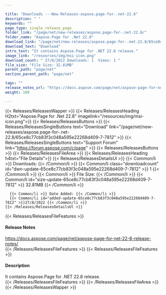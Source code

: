 ```yaml
---

title: "Downloads ---New Releases-aspose.page-for-.net-22.8"
description: " "
keywords: ""
page_type: single_release_page
folder_link: "/page/net/new-releases/aspose.page-for-.net-22.8/"
folder_name: "Aspose.Page for .Net 22.8"
download_link: "/page/net/new-releases/aspose.page-for-.net-22.8/65ce8c77cb83f3c048a595e22268d409-7-7812"
download_text: "Download"
intro_text: "It contains Aspose.Page for .NET 22.8 release."
image_link: "/resources/img/msi-icon.png"
download_count: " 27/8/2022 Downloads: 1  Views: 1 "
file_size: "File Size: 32.81MB"
parent_path: "page/net"
section_parent_path: "page/net"

tags: ""
release_notes_url: "https://docs.aspose.com/page/net/aspose-page-for-net-22-8-release-notes/"
weight: 108

---
```


{{< Releases/ReleasesWapper >}}
  {{< Releases/ReleasesHeading H2txt="Aspose.Page for .Net 22.8" imagelink="/resources/img/msi-icon.png">}}
  {{< Releases/ReleasesButtons >}}
    {{< Releases/ReleasesSingleButtons text="Download" link="/page/net/new-releases/aspose.page-for-.net-22.8/65ce8c77cb83f3c048a595e22268d409-7-7812" >}}
    {{< Releases/ReleasesSingleButtons text="Support Forum" link="https://forum.aspose.com/c/page" >}}
  {{< Releases/ReleasesButtons >}}
  {{< Releases/ReleasesFileArea >}}
    {{< Releases/ReleasesHeading h4txt="File Details">}}
    {{< Releases/ReleasesDetailsUl >}}
      {{< Common/li >}} Downloads: {{< /Common/li >}}
      {{< Common/li class="downloadcount" id="dwn-update-65ce8c77cb83f3c048a595e22268d409-7-7812" >}} 1 {{< /Common/li >}}
      {{< Common/li >}} File Size: {{< /Common/li >}}
      {{< Common/li id="size-update-65ce8c77cb83f3c048a595e22268d409-7-7812" >}} 32.81MB {{< /Common/li >}}

      {{< Common/li >}} Date Added: {{< /Common/li >}}
      {{< Common/li id="added-update-65ce8c77cb83f3c048a595e22268d409-7-7812" >}}27/8/2022 {{< /Common/li >}}
    {{< /Releases/ReleasesDetailsUl >}}

  {{< Releases/ReleasesFileFeatures >}}
      <h4>Release Notes</h4><div><a href='https://docs.aspose.com/page/net/aspose-page-for-net-22-8-release-notes/'>https://docs.aspose.com/page/net/aspose-page-for-net-22-8-release-notes/</a></div>
  {{< /Releases/ReleasesFileFeatures >}}
  {{< Releases/ReleasesFileFeatures >}}
      <h4>Description</h4><div class="HTMLDescription">It contains Aspose.Page for .NET 22.8 release.</div>
  {{< /Releases/ReleasesFileFeatures >}}
 {{< /Releases/ReleasesFileArea >}}
{{< /Releases/ReleasesWapper >}}


